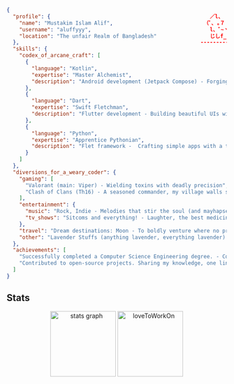 ```json
{
  "profile": {                                                   ／l、
    "name": "Mustakim Islam Alif",                             （ﾟ､ ｡７
    "username": "aluffyyy",                                      l、ﾞ~ヽ
    "location": "The unfair Realm of Bangladesh"                 じしf_, )ノ
  },                                                          --------------
  "skills": {
    "codex_of_arcane_craft": [  
      {
        "language": "Kotlin",
        "expertise": "Master Alchemist", 
        "description": "Android development (Jetpack Compose) - Forging mighty mobile apps"
      },
      {
        "language": "Dart",
        "expertise": "Swift Fletchman",
        "description": "Flutter development - Building beautiful UIs with a flick of the wrist"
      },
      {
        "language": "Python",
        "expertise": "Apprentice Pythonian", 
        "description": "Flet framework -  Crafting simple apps with a touch of magic"
      }
    ]
  },
  "diversions_for_a_weary_coder": {
    "gaming": [
      "Valorant (main: Viper) - Wielding toxins with deadly precision",
      "Clash of Clans (Th16) - A seasoned commander, my village walls stand strong!"
    ],
    "entertainment": {
      "music": "Rock, Indie - Melodies that stir the soul (and mayhapse raise the dead)",
      "tv_shows": "Sitcoms and everything! - Laughter, the best medicine (except perhaps a healing potion)"
    },
    "travel": "Dream destinations: Moon - To boldly venture where no programmer has gone before!",
    "other": "Lavender Stuffs (anything lavender, everything lavender) - A touch of serenity for the weary coder"
  },
  "achievements": [
    "Successfully completed a Computer Science Engineering degree. - Conquering the dreaded four-year quest!",
    "Contributed to open-source projects. Sharing my knowledge, one line of code at a time"
  ]
}
```

<h2 align="left">Stats</h2>

<div align="center">
  <img src="https://github-readme-stats.vercel.app/api?username=aluffyy&hide_title=true&hide_rank=true&show_icons=true&include_all_commits=true&count_private=true&disable_animations=false&theme=catppuccin_mocha&locale=en&hide_border=true&order=1" height="150" alt="stats graph"  />
  <img src="https://github-readme-stats.vercel.app/api/top-langs?username=aluffyy&locale=en&hide_title=false&layout=compact&card_width=320&langs_count=4&theme=catppuccin_mocha&hide_border=true&order=2" height="150" alt="loveToWorkOn"  />
</div>

